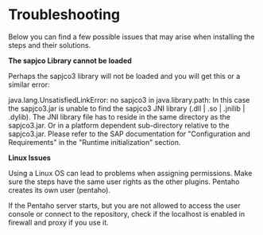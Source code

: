 # Troubleshooting

Below you can find a few possible issues that may arise when installing the steps and their solutions.

<b>The sapjco Library cannot be loaded</b>

Perhaps the sapjco3 library will not be loaded and you will get this or a similar error:

<code-block lang="bash">java.lang.UnsatisfiedLinkError: no sapjco3 in java.library.path</code-block>: 
In this case the sapjco3.jar is unable to find the sapjco3 JNI library (.dll | .so | .jnilib | .dylib). The JNI library file has to reside in the same directory as the sapjco3.jar. Or in a platform dependent sub-directory relative to the sapjco3.jar. Please refer to the SAP documentation for "Configuration and Requirements" in the "Runtime initialization" section.

<b>Linux Issues</b>

Using a Linux OS can lead to problems when assigning permissions. Make sure the steps have the same user rights as the other plugins. Pentaho creates its own user (pentaho).

If the Pentaho server starts, but you are not allowed to access the user console or connect to the repository, check if the localhost is enabled in firewall and proxy if you use it.
